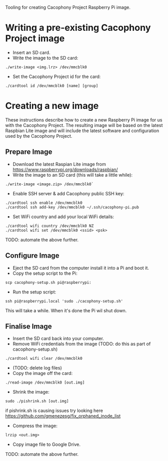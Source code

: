 Tooling for creating Cacophony Project Raspberry Pi image.

# Writing a pre-existing Cacophony Project image

* Insert an SD card.
* Write the image to the SD card:
```
./write-image <img.lrz> /dev/mmcblk0
```

* Set the Cacophony Project id for the card:
```
./cardtool id /dev/mmcblk0 [name] [group]
```

# Creating a new image

These instructions describe how to create a new Raspberry Pi image for
us with the Cacophony Project. The resulting image will be based on
the latest Raspbian Lite image and will include the latest software
and configuration used by the Cacophony Project.

## Prepare Image

* Download the latest Raspian Lite image from https://www.raspberrypi.org/downloads/raspbian/
* Write the image to an SD card (this will take a little while):
```
./write-image <image.zip> /dev/mmcblk0`
```

* Enable SSH server & add Cacophony public SSH key:
```
./cardtool ssh enable /dev/mmcblk0
./cardtool ssh add-key /dev/mmcblk0 ~/.ssh/cacophony-pi.pub
```

* Set WiFi country and add your local WiFi details:
```
./cardtool wifi country /dev/mmcblk0 NZ
./cardtool wifi set /dev/mmcblk0 <ssid> <psk>
```

TODO: automate the above further.

## Configure Image

* Eject the SD card from the computer install it into a Pi and boot it.
* Copy the setup script to the Pi:
```
scp cacophony-setup.sh pi@raspberrypi:
```

* Run the setup script:
```
ssh pi@raspberrypi.local 'sudo ./cacophony-setup.sh'
```

This will take a while. When it's done the Pi wil shut down.


## Finalise Image

* Insert the SD card back into your computer.
* Remove WiFi credentials from the image (TODO: do this as part of cacophony-setup.sh)
```
./cardtool wifi clear /dev/mmcblk0
```
* (TODO: delete log files)
* Copy the image off the card:
```
./read-image /dev/mmcblk0 [out.img]
```

* Shrink the image:
```
sudo ./pishrink.sh [out.img]
```
if pishrink.sh is causing issues try looking here 
https://github.com/gmenezesg/fix_orphaned_inode_list

* Compress the image:
```
lrzip <out.img>
```

* Copy image file to Google Drive.

TODO: automate the above further.
